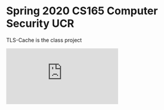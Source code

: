 # Spring 2020 CS165 Computer Security UCR

TLS-Cache is the class project


![TLS-Cache Specs](https://github.com/dgunn001/CS165/TLSCache-master/doc/SSL(1).pdf)


